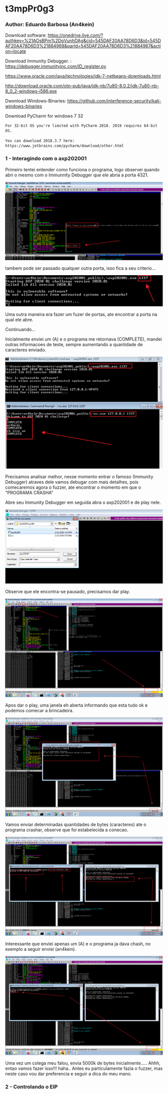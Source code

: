 # t3mpPr0g3

### Author: Eduardo Barbosa (An4kein)

Download software: https://onedrive.live.com/?authkey=%21AOsBPm%2DgVunhDAg&cid=545DAF20AA78D6D3&id=545DAF20AA78D6D3%21884968&parId=545DAF20AA78D6D3%21884967&action=locate

Download Immunity Debugger. : https://debugger.immunityinc.com/ID_register.py

https://www.oracle.com/java/technologies/jdk-7-netbeans-downloads.html

http://download.oracle.com/otn-pub/java/jdk-nb/7u80-8.0.2/jdk-7u80-nb-8_0_2-windows-i586.exe

Dwonload Windows-Binaries: https://github.com/interference-security/kali-windows-binaries

Download PyCharm for windows 7 32

```
For 32-bit OS you're limited with PyCharm 2018. 2019 requires 64-bit OS.

You can download 2018.3.7 here: https://www.jetbrains.com/pycharm/download/other.html
```

### 1 - Interagindo com o axp202001

Primeiro tentei entender como funciona o programa, logo observei quando abri o mesmo com o Immunnity Debugger que ele abria a porta 4321.

![initi_port](https://raw.githubusercontent.com/an4kein/t3mpPr0g3/master/images/init_port.png)

tambem pode ser passado qualquer outra porta, isso fica a seu criterio...

![otherport](https://raw.githubusercontent.com/an4kein/t3mpPr0g3/master/images/other_port.png)

Uma outra maneira era fazer um fuzer de portas, ate encontrar a porta na qual ele abre.

Continuando...

Inicialmente enviei um (A) e o programa me retornava (COMPLETE), mandei outras informacoes de teste, sempre aumentando a quantidade de caracteres enviado.

![interagindo](https://raw.githubusercontent.com/an4kein/t3mpPr0g3/master/images/2-interagindo.png)

Precisamos analisar melhor, nesse momento entrar o famoso (Immunity Debugger) atraves dele vamos debugar com mais detalhes, pois comecaremos agora o fuzzer, ate encontrar o momento em que o "PROGRAMA CRASHA"

Abre seu Immunity Debugger em seguida abra o axp202001 e de play nele.

![open_prog](https://raw.githubusercontent.com/an4kein/t3mpPr0g3/master/images/3-openprog.png)

Observe que ele encontra-se pausado, precisamos dar play.

![play_prog](https://raw.githubusercontent.com/an4kein/t3mpPr0g3/master/images/4-play_prog.png)

Apos dar o play, uma janela eh aberta informando que esta tudo ok e podemos comecar a brincadeira.

![executando](https://raw.githubusercontent.com/an4kein/t3mpPr0g3/master/images/5-executando.png)

Vamos enviar determinadas quantidades de bytes (caracteres) ate o programa crashar, observe que foi estabelecida a conecao.

![connect](https://raw.githubusercontent.com/an4kein/t3mpPr0g3/master/images/6-connect.png)

Interessante que enviei apenas um (A) e o programa ja dava chash, no exemplo a seguir enviei (an4kein). 

![crash_1](https://raw.githubusercontent.com/an4kein/t3mpPr0g3/master/images/7-crash-1.png)

Uma vez um colega meu falou, envia 5000k de bytes inicialmente..... Ahhh, entao vamos fazer isso!!! haha.. Antes eu particulamente fazia o fuzzer, mas neste caso vou dar preferencia e seguir a dica do meu mano.






### 2 - Controlando o EIP

